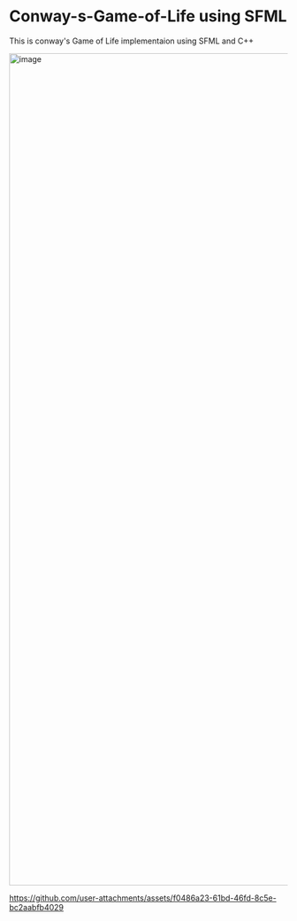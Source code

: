 # Conway-s-Game-of-Life using SFML

This is conway's Game of Life implementaion using SFML and C++

<img width="2564" height="1502" alt="image" src="https://github.com/user-attachments/assets/c0d2771b-fb62-4154-b8da-bbf74937be60" />



https://github.com/user-attachments/assets/f0486a23-61bd-46fd-8c5e-bc2aabfb4029


